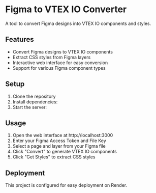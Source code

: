 # Figma to VTEX IO Converter

A tool to convert Figma designs into VTEX IO components and styles.

## Features

- Convert Figma designs to VTEX IO components
- Extract CSS styles from Figma layers
- Interactive web interface for easy conversion
- Support for various Figma component types

## Setup

1. Clone the repository
2. Install dependencies:
3. Start the server:

## Usage

1. Open the web interface at http://localhost:3000
2. Enter your Figma Access Token and File Key
3. Select a page and layer from your Figma file
4. Click "Convert" to generate VTEX IO components
5. Click "Get Styles" to extract CSS styles

## Deployment

This project is configured for easy deployment on Render.